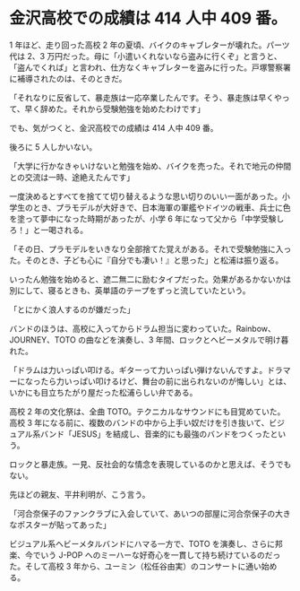 # 金沢高校での成績は 414 人中 409 番。

1 年ほど、走り回った高校 2 年の夏頃、バイクのキャブレターが壊れた。パーツ代は 2、3 万円だった。母に「小遣いくれないなら盗みに行くぞ」と言うと、「盗んでくれば」と言われ、仕方なくキャブレターを盗みに行った。戸塚警察署に補導されたのは、そのときだ。

「それなりに反省して、暴走族は一応卒業したんです。そう、暴走族は早くやって、早く辞めた。それから受験勉強を始めたわけです」

でも、気がつくと、金沢高校での成績は 414 人中 409 番。

後ろに 5 人しかいない。

「大学に行かなきゃいけないと勉強を始め、バイクを売った。それで地元の仲間との交流は一時、途絶えたんです」

一度決めるとすべてを捨てて切り替えるような思い切りのいい一面があった。小学生のとき、プラモデルが大好きで、日本海軍の軍艦やドイツの戦車、兵士に色を塗って夢中になった時期があったが、小学 6 年になって父から「中学受験しろ！」と一喝される。

「その日、プラモデルをいきなり全部捨てた覚えがある。それで受験勉強に入った。そのとき、子ども心に『自分でも凄い！』と思った」と松浦は振り返る。

いったん勉強を始めると、遮二無二に励むタイプだった。効果があるかないかは別にして、寝るときも、英単語のテープをずっと流していたという。

「とにかく浪人するのが嫌だった」

バンドのほうは、高校に入ってからドラム担当に変わっていた。Rainbow、JOURNEY、TOTO の曲などを演奏し、3 年間、ロックとヘビーメタルで明け暮れた。

「ドラムは力いっぱい叩ける。ギターって力いっぱい弾けないんですよ。ドラマーになったら力いっぱい叩けるけど、舞台の前に出られないのが悔しい」とは、いかにも目立ちたがり屋だった松浦らしい弁である。

高校 2 年の文化祭は、全曲 TOTO。テクニカルなサウンドにも目覚めていた。高校 3 年になる前に、複数のバンドの中から上手い奴だけを引き抜いて、ビジュアル系バンド「JESUS」を結成し、音楽的にも最強のバンドをつくったという。

ロックと暴走族。一見、反社会的な情念を表現しているのかと思えば、そうでもない。

先ほどの親友、平井利明が、こう言う。

「河合奈保子のファンクラブに入会していて、あいつの部屋に河合奈保子の大きなポスターが貼ってあった」

ビジュアル系ヘビーメタルバンドにハマる一方で、TOTO を演奏し、さらに邦楽、今でいう J-POP へのミーハーな好奇心を一貫して持ち続けているのだった。そして高校 3 年から、ユーミン（松任谷由実）のコンサートに通い始める。
